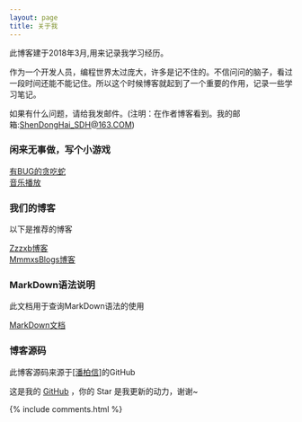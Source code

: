 ```yaml
---
layout: page
title: 关于我 
---
```


此博客建于2018年3月,用来记录我学习经历。
<p>

作为一个开发人员，编程世界太过庞大，许多是记不住的。不信问问的脑子，看过一段时间还能不能记住。所以这个时候博客就起到了一个重要的作用，记录一些学习笔记。

<p>

如果有什么问题，请给我发邮件。(注明：在作者博客看到。我的邮箱:ShenDongHai_SDH@163.COM)

<p>

<h3>闲来无事做，写个小游戏</h3>

<p>

<a target="_blank" href="/game/方块移动.html">有BUG的贪吃蛇</a>  
<a target="_blank" href="/game/音乐播放.html">音乐播放</a>

<p>

<h3> 我们的博客 </h3>  

<p>

以下是推荐的博客

<p>

<a target="_blank" href='https://zzzxb.github.io/'>Zzzxb博客</a>  
<a target="_blank" href='https://me.csdn.net/MmmxsBlogs'>MmmxsBlogs博客</a>

<p> 

<h3> MarkDown语法说明 </h3>

<p>

此文档用于查询MarkDown语法的使用

<p>

<a target="_blank" href='https://www.appinn.com/markdown/index.html'>MarkDown文档</a>

<p>

<h3> 博客源码 </h3>

<p>

此博客源码来源于<a target="_blank" href='https://github.com/leopardpan/leopardpan.github.io'>[潘柏信]</a>的GitHub

<p>

这是我的 <a target="_blank" href='https://github.com/ssssdh/ssssdh.github.io/'>GitHub</a> ，你的 Star 是我更新的动力，谢谢~

<p> 

<p> 

<p> 


{% include comments.html %}

